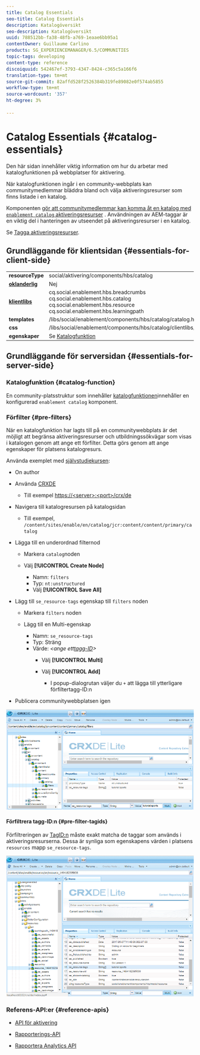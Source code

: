 ```yaml
---
title: Catalog Essentials
seo-title: Catalog Essentials
description: Katalogöversikt
seo-description: Katalogöversikt
uuid: 788512bb-fa38-48fb-a769-1eaae6bb95a1
contentOwner: Guillaume Carlino
products: SG_EXPERIENCEMANAGER/6.5/COMMUNITIES
topic-tags: developing
content-type: reference
discoiquuid: 542467ef-3793-4347-8424-c365c5a166f6
translation-type: tm+mt
source-git-commit: 82affd528f2526384b319fe89082e0f574ab5855
workflow-type: tm+mt
source-wordcount: '357'
ht-degree: 3%

---
```



# Catalog Essentials {#catalog-essentials}

Den här sidan innehåller viktig information om hur du arbetar med katalogfunktionen på webbplatser för aktivering.

När katalogfunktionen ingår i en community-webbplats kan communitymedlemmar bläddra bland och välja aktiveringsresurser som finns listade i en katalog.

Komponenten [ gör att communitymedlemmar kan komma åt en katalog med `enablement catalog` aktiveringsresurser](catalog.md) [](resources.md). Användningen av AEM-taggar är en viktig del i hanteringen av utseendet på aktiveringsresurser i en katalog.

Se [Tagga aktiveringsresurser](tag-resources.md).

## Grundläggande för klientsidan {#essentials-for-client-side}

<table>
 <tbody>
  <tr>
   <td> <strong>resourceType</strong></td>
   <td>social/aktivering/components/hbs/catalog</td>
  </tr>
  <tr>
   <td> <a href="scf.md#add-or-include-a-communities-component"><strong>oklanderlig</strong></a></td>
   <td>Nej</td>
  </tr>
  <tr>
   <td> <a href="clientlibs.md"><strong>klientlibs</strong></a></td>
   <td>cq.social.enablement.hbs.breadcrumbs<br /> cq.social.enablement.hbs.catalog<br /> cq.social.enablement.hbs.resource<br /> cq.social.enablement.hbs.learningpath</td>
  </tr>
  <tr>
   <td> <strong>templates</strong></td>
   <td> /libs/social/enablement/components/hbs/catalog/catalog.hbs<br /> </td>
  </tr>
  <tr>
   <td> <strong>css</strong></td>
   <td> /libs/social/enablement/components/hbs/catalog/clientlibs/catalog.css</td>
  </tr>
  <tr>
   <td><strong> egenskaper</strong></td>
   <td>Se <a href="catalog.md">Katalogfunktion</a></td>
  </tr>
 </tbody>
</table>

## Grundläggande för serversidan {#essentials-for-server-side}

### Katalogfunktion {#catalog-function}

En community-platsstruktur som innehåller [katalogfunktionen](functions.md#catalog-function)innehåller en konfigurerad `enablement catalog` komponent.

### Förfilter {#pre-filters}

När en katalogfunktion har lagts till på en communitywebbplats är det möjligt att begränsa aktiveringsresurser och utbildningssökvägar som visas i katalogen genom att ange ett förfilter. Detta görs genom att ange egenskaper för platsens katalogresurs.

Använda exemplet med [självstudiekursen](getting-started-enablement.md):

* On author
* Använda [CRXDE](../../help/sites-developing/developing-with-crxde-lite.md)

   * Till exempel [https://&lt;server>:&lt;port>/crx/de](http://localhost:4502/crx/de)

* Navigera till katalogresursen på katalogsidan

   * Till exempel, `/content/sites/enable/en/catalog/jcr:content/content/primary/catalog`

* Lägga till en underordnad filternod

   * Markera `catalog`noden
   * Välj **[!UICONTROL Create Node]**

      * Namn: `filters`
      * Typ: `nt:unstructured`
      * Välj **[!UICONTROL Save All]**

* Lägg till `se_resource-tags` egenskap till `filters` noden

   * Markera `filters` noden
   * Lägg till en Multi-egenskap

      * Namn: `se_resource-tags`
      * Typ: Sträng
      * Värde: *&lt;ange ett[tagg-ID](#pre-filter-tagids)>*
         * Välj **[!UICONTROL Multi]**
         * Välj **[!UICONTROL Add]**

            * I popup-dialogrutan väljer du `+` att lägga till ytterligare förfiltertagg-ID:n

* Publicera communitywebbplatsen igen

![chlimage_1-189](assets/chlimage_1-189.png)

#### Förfiltrera tagg-ID:n {#pre-filter-tagids}

Förfiltreringen av [TagID:n](../../help/sites-developing/framework.md#tagid) måste exakt matcha de taggar som används i aktiveringsresurserna. Dessa är synliga som egenskapens värden i platsens `resources` mapp `se_resource-tags`.

![chlimage_1-190](assets/chlimage_1-190.png)

### Referens-API:er {#reference-apis}

* [API för aktivering](https://helpx.adobe.com/experience-manager/6-5/sites/developing/using/reference-materials/javadoc/com/adobe/cq/social/enablement/client/api/package-summary.html)

* [Rapporterings-API](https://helpx.adobe.com/experience-manager/6-5/sites/developing/using/reference-materials/javadoc/com/adobe/cq/social/enablement/client/reporting/api/package-summary.html)

* [Rapportera Analytics API](https://helpx.adobe.com/experience-manager/6-5/sites/developing/using/reference-materials/javadoc/com/adobe/cq/social/enablement/client/reporting/analytics/api/package-summary.html)

